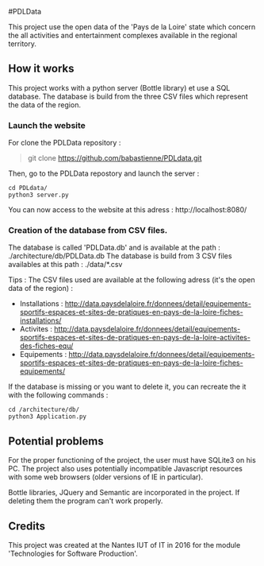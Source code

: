 #PDLData

This project use the open data of the 'Pays de la Loire' state which concern the all activities and entertainment complexes available in the regional territory.

## How it works

This project works with a python server (Bottle library) et use a SQL database. The database is build from the three CSV files which represent the data of the region. 

### Launch the website

For clone the PDLData repository :

> git clone https://github.com/babastienne/PDLdata.git

Then, go to the PDLData repostory and launch the server :

    cd PDLdata/
    python3 server.py

You can now access to the website at this adress : http://localhost:8080/

### Creation of the database from CSV files.

The database is called 'PDLData.db' and is available at the path : ./architecture/db/PDLData.db
The database is build from 3 CSV files availables at this path : ./data/\*.csv

Tips : The CSV files used are available at the following adress (it's the open data of the region) :
- Installations : http://data.paysdelaloire.fr/donnees/detail/equipements-sportifs-espaces-et-sites-de-pratiques-en-pays-de-la-loire-fiches-installations/
- Activites : http://data.paysdelaloire.fr/donnees/detail/equipements-sportifs-espaces-et-sites-de-pratiques-en-pays-de-la-loire-activites-des-fiches-equ/
- Equipements : http://data.paysdelaloire.fr/donnees/detail/equipements-sportifs-espaces-et-sites-de-pratiques-en-pays-de-la-loire-fiches-equipements/

If the database is missing or you want to delete it, you can recreate the it with the following commands :

    cd /architecture/db/
    python3 Application.py

## Potential problems

For the proper functioning of the project, the user must have SQLite3 on his PC. The project also uses potentially incompatible Javascript resources with some web browsers (older versions of IE in particular).

Bottle libraries, JQuery and Semantic are incorporated in the project. If deleting them the program can't work properly.

## Credits

This project was created at the Nantes IUT of IT in 2016 for the module 'Technologies for Software Production'. 
